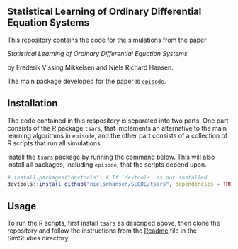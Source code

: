 ## Statistical Learning of Ordinary Differential Equation Systems

This repository contains the code for the simulations from the paper

*Statistical Learning of Ordinary Differential Equation Systems*

by Frederik Vissing Mikkelsen and Niels Richard Hansen. 

The main package developed for the paper is [`episode`](https://cran.r-project.org/package=episode).

## Installation

The code contained in this respository is separated into two parts. One part
consists of the R package `tsars`, that implements an alternative to the 
main learning algorithms in `episode`, and the other part consists of a 
collection of R scripts that run all simulations. 

Install the `tsars` package by running the command below. This will 
also install all packages, including `episode`, that the scripts depend 
upon. 

``` r
# install.packages("devtools") # If `devtools` is not installed
devtools::install_github("nielsrhansen/SLODE/tsars", dependencies = TRUE)
```

## Usage

To run the R scripts, first install `tsars` as descriped above, then 
clone the repository and follow the instructions 
from the [Readme](SimStudies/Readme.ms) file in the SimStudies directory. 

